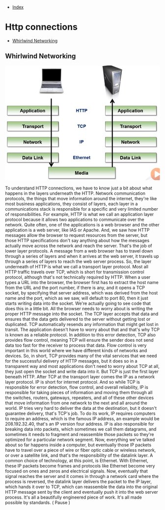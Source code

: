 - [Index](https://github.com/KiraDiShira/Http#http)

# Http connections

- [Whirlwind Networking](#whirlwind-networking)

## Whirlwind Networking

<img src="https://github.com/KiraDiShira/Http/blob/master/HTTPConnections/Images/conn1.PNG" />

To understand HTTP connections, we have to know just a bit about what happens in the layers underneath the HTTP. Network communication protocols, the things that move information around the internet, they're like most business applications, they consist of layers, each layer in a communications stack is responsible for a specific and very limited number of responsibilities. For example, HTTP is what we call an application layer protocol because it allows two applications to communicate over the network. Quite often, one of the applications is a web browser and the other application is a web server, like IAS or Apache. And, we saw how HTTP messages allow the browser to request resources from the server, but those HTTP specifications don't say anything about how the messages actually move across the network and reach the server. That's the job of lower layer protocols. A message from a web browser has to travel down through a series of layers and when it arrives at the web server, it travels up through a series of layers to reach the web server process. So, the layer underneath of HTTP is what we call a transport layer protocol. Most all HTTP traffic travels over TCP, which is short for transmission control protocol, although that's not technically required by HTTP. When a user types a URL into the browser, the browser first has to extract the host name from the URL and the port number, if there is any, and it opens a TCP socket, by specifying that server address, which was derived from the host name and the port, which as we saw, will default to port 80, then it just starts writing data into the socket. We're actually going to see code that does this in a little bit. All the browser needs to worry about is writing the proper HTTP message into the socket. The TCP layer accepts that data and ensures that the data gets delivered to the server without getting lost or duplicated. TCP automatically resends any information that might get lost in transit. The application doesn't have to worry about that and that's why TCP is known as a reliable protocol. In addition to this error detection, TCP also provides flow control, meaning TCP will ensure the sender does not send data too fast for the receiver to process that data. Flow control is very important in this world where we have different kinds of networks and devices. So, in short, TCP provides many of the vital services that we need for the successful delivery of HTTP messages, but it does so in a transparent way and most applications don't need to worry about TCP at all, they just open the socket and write data into it. But TCP is just the first layer beneath HTTP. After TCP at the transport layer comes the IP as a network layer protocol. IP is short for internet protocol. And so while TCP is responsible for error detection, flow control, and overall reliability, IP is responsible for taking pieces of information and moving them through all the switches, routers, gateways, repeaters, and all of these other devices that move information from one network to the next and all around the world. IP tries very hard to deliver the data at the destination, but it doesn't guarantee delivery, that's TCP's job. To do its work, IP requires computers to require an address, which is the famous IP address, an example would be 208.192.32.40, that's an IP version four address. IP is also responsible for breaking data into packets, which sometimes we call them datagrams, and sometimes it needs to fragment and reassemble those packets so they're optimized for a particular network segment. Now, everything we've talked about so far happens inside a computer, but eventually those IP packets have to travel over a piece of wire or fiber optic cable or wireless network, or over a satellite link, and that's the responsibility of the datalink layer. A common choice of technology, at this point, is Ethernet. With Ethernet, these IP packets become frames and protocols like Ethernet become very focused on ones and zeros and electrical signals. Now, eventually that signal reaches the server and it comes in through a network card where the process is reversed, the datalink layer delivers the packet to the IP layer, which hands it over to TCP, which can reassemble the data into the original HTTP message sent by the client and eventually push it into the web server process. It's all a beautifully engineered piece of work. It's all made possible by standards. ( Pause )
